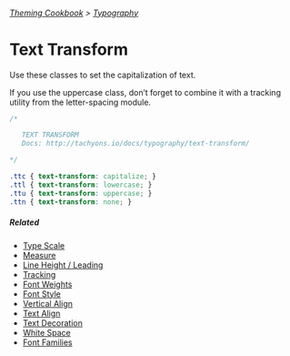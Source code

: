 ###### [Theming Cookbook](../index.md)  >  [Typography](./index.md)

# Text Transform

Use these classes to set the capitalization of text.

If you use the uppercase class, don’t forget to combine it with a tracking utility from the letter-spacing module.

```css
/*

   TEXT TRANSFORM
   Docs: http://tachyons.io/docs/typography/text-transform/

*/

.ttc { text-transform: capitalize; }
.ttl { text-transform: lowercase; }
.ttu { text-transform: uppercase; }
.ttn { text-transform: none; }

```

##### Related
- [Type Scale](type-scale.md)
- [Measure](measure.md)
- [Line Height / Leading](line-heights.md)
- [Tracking](letter-spacing.md)
- [Font Weights](font-weight.md)
- [Font Style](font-style.md)
- [Vertical Align](vertical-align.md)
- [Text Align](text-align.md)
- [Text Decoration](text-decoration.md)
- [White Space](white-space.md)
- [Font Families](font-family.md)